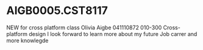 # AIGB0005.CST8117
NEW for cross platform class
Olivia Aigbe
041110872
010-300 Cross-platform design
I look forward to learn more about my future Job carrer and more knowlegde 
